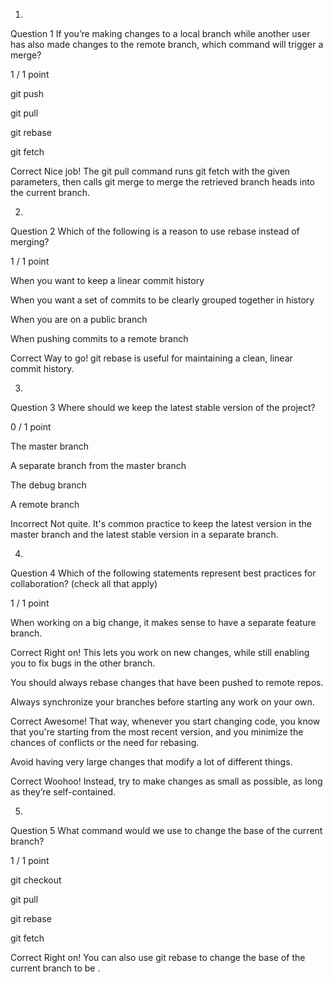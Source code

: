 1.
Question 1
If you’re making changes to a local branch while another user has also made changes to the remote branch, which command will trigger a merge?

1 / 1 point

git push


git pull


git rebase


git fetch

Correct
Nice job! The git pull command runs git fetch with the given parameters, then calls git merge to merge the retrieved branch heads into the current branch.

2.
Question 2
Which of the following is a reason to use rebase instead of merging? 

1 / 1 point

When you want to keep a linear commit history


When you want a set of commits to be clearly grouped together in history


When you are on a public branch


When pushing commits to a remote branch

Correct
Way to go! git rebase is useful for maintaining a clean, linear commit history.

3.
Question 3
Where should we keep the latest stable version of the project?

0 / 1 point

The master branch


A separate branch from the master branch


The debug branch


A remote branch 

Incorrect
Not quite. It's common practice to keep the latest version in the master branch and the latest stable version in a separate branch.

4.
Question 4
Which of the following statements represent best practices for collaboration? (check all that apply)

1 / 1 point

When working on a big change, it makes sense to have a separate feature branch.

Correct
Right on! This lets you work on new changes, while still enabling you to fix bugs in the other branch.


You should always rebase changes that have been pushed to remote repos.


Always synchronize your branches before starting any work on your own.

Correct
Awesome! That way, whenever you start changing code, you know that you're starting from the most recent version, and you minimize the chances of conflicts or the need for rebasing.


Avoid having very large changes that modify a lot of different things.

Correct
Woohoo! Instead, try to make changes as small as possible, as long as they’re self-contained.

5.
Question 5
What command would we use to change the base of the current branch?

1 / 1 point

git checkout <branchname>


git pull


git rebase <branchname>


git fetch

Correct
Right on! You can also use git rebase <branchname> to change the base of the current branch to be <branchname>.
